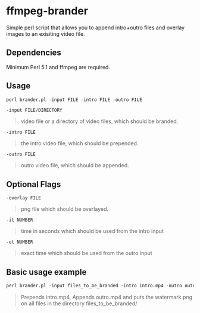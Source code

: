 # ffmpeg-brander
Simple perl script that allows you to append intro+outro files and overlay images to an exisiting video file.

## Dependencies
Minimum Perl 5.1 and ffmpeg are required.

## Usage

```perl
perl brander.pl -input FILE -intro FILE -outro FILE
```
`-input FILE/DIRECTORY`
>video file or a directory of video files, which should be branded.

`-intro FILE`
>the intro video file, which should be prepended.

`-outro FILE`
>outro video file, which should be appended.

## Optional Flags
`-overlay FILE`
>png file which should be overlayed.

`-it NUMBER`
>time in seconds which should be used from the intro input

`-ot NUMBER`
>exact time which should be used from the outro input

## Basic usage example
```perl
perl brander.pl -input files_to_be_branded -intro intro.mp4 -outro outro.mp4 -overlay watermark.png
```
>Prepends intro.mp4, Appends outro.mp4 and puts the watermark.png on all files in the directory files_to_be_branded/
